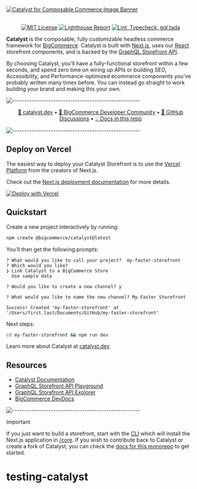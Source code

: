 <a href="https://catalyst.dev" target="_blank" rel="noopener norerrer">
  <img src="https://storage.googleapis.com/bigcommerce-developers/images/catalyst_readme_banner.png" alt="Catalyst for Composable Commerce Image Banner" title="Catalyst">
</a>

<br />
<br />

<div align="center">

[![MIT License](https://img.shields.io/github/license/bigcommerce/catalyst)](LICENSE.md)
[![Lighthouse Report](https://github.com/bigcommerce/catalyst/actions/workflows/lighthouse.yml/badge.svg)](https://github.com/bigcommerce/catalyst/actions/workflows/lighthouse.yml) [![Lint, Typecheck, gql.tada](https://github.com/bigcommerce/catalyst/actions/workflows/basic.yml/badge.svg)](https://github.com/bigcommerce/catalyst/actions/workflows/basic.yml)

</div>

**Catalyst** is the composable, fully customizable headless commerce framework for
[BigCommerce](https://www.bigcommerce.com/). Catalyst is built with [Next.js](https://nextjs.org/), uses
our [React](https://react.dev/) storefront components, and is backed by the
[GraphQL Storefront API](https://developer.bigcommerce.com/docs/storefront/graphql).

By choosing Catalyst, you'll have a fully-functional storefront within a few seconds, and spend zero time on wiring
up APIs or building SEO, Accessibility, and Performance-optimized ecommerce components you've probably written many
times before. You can instead go straight to work building your brand and making this your own.

![-----------------------------------------------------](https://storage.googleapis.com/bigcommerce-developers/images/catalyst_readme_hr.png)

<p align="center">
 <a href="https://www.catalyst.dev">🚀 catalyst.dev</a> •
 <a href="https://developer.bigcommerce.com/community">🤗 BigCommerce Developer Community</a> •
 <a href="https://github.com/bigcommerce/catalyst/discussions">💬 GitHub Discussions</a> •
 <a href="/docs">💡 Docs in this repo</a>
</p>

![-----------------------------------------------------](https://storage.googleapis.com/bigcommerce-developers/images/catalyst_readme_hr.png)


## Deploy on Vercel

The easiest way to deploy your Catalyst Storefront is to use the [Vercel Platform](https://vercel.com/new) from the creators of Next.js.

Check out the [Next.js deployment documentation](https://nextjs.org/docs/deployment) for more details.

<div align="left">
  <a href="https://vercel.com/new/clone?repository-url=https://github.com/bigcommerce/catalyst&root-directory=core&project-name=my-catalyst-storefront&repository-name=my-catalyst-storefront&integration-ids=oac_nsrwzogJLEFglVwt2060kB0y&external-id=catalyst&demo-title=BigCommerce+Catalyst+with+Vercel&demo-description=Create+a+BigCommerce+Catalyst+Storefront+and+Deploy+to+Vercel&demo-url=catalyst-demo.site&demo-image=https://storage.googleapis.com/s.mkswft.com/RmlsZTozODgzZmY3Yy1hNmVlLTQ1MGUtYjRkMS1mMjEyNzgxNjk5MTY%3D/Social-image-Catalyst.png"><img src="https://vercel.com/button" alt="Deploy with Vercel"/></a>
</div>

## Quickstart

Create a new project interactively by running:

```bash
npm create @bigcommerce/catalyst@latest
```

You'll then get the following prompts:

```console
? What would you like to call your project?  my-faster-storefront
? Which would you like?
❯ Link Catalyst to a BigCommerce Store
  Use sample data

? Would you like to create a new channel? y

? What would you like to name the new channel? My Faster Storefront

Success! Created 'my-faster-storefront' at '/Users/first.last/Documents/GitHub/my-faster-storefront'
```

Next steps:

```bash
cd my-faster-storefront && npm run dev
```

Learn more about Catalyst at [catalyst.dev](https://catalyst.dev).

## Resources

- [Catalyst Documentation](https://catalyst.dev/docs/)
- [GraphQL Storefront API Playground](https://developer.bigcommerce.com/graphql-storefront/playground)
- [GraphQL Storefront API Explorer](https://developer.bigcommerce.com/graphql-storefront/explorer)
- [BigCommerce DevDocs](https://developer.bigcommerce.com/docs/build)

![-----------------------------------------------------](https://storage.googleapis.com/bigcommerce-developers/images/catalyst_readme_hr.png)

> [!IMPORTANT]
> If you just want to build a storefront, start with the [CLI](#quickstart) which will install the Next.js application in [/core](/core/).
> If you wish to contribute back to Catalyst or create a fork of Catalyst, you can check the [docs for this monorepo](https://catalyst.dev/docs/monorepo) to get started.
# testing-catalyst
